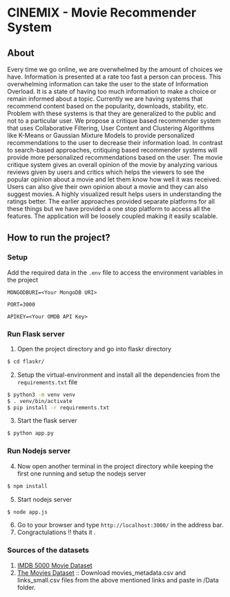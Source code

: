 # CINEMIX - Movie Recommender System

## About

Every time we go online, we are overwhelmed by the amount of choices we have.
Information is presented at a rate too fast a person can process. This overwhelming
information can take the user to the state of Information Overload. It is a state of having too
much information to make a choice or remain informed about a topic. Currently we are
having systems that recommend content based on the popularity, downloads, stability, etc.
Problem with these systems is that they are generalized to the public and not to a particular
user. We propose a critique based recommender system that uses Collaborative Filtering,
User Content and Clustering Algorithms like K-Means or Gaussian Mixture Models to
provide personalized recommendations to the user to decrease their information load. In
contrast to search-based approaches, critiquing based recommender systems will provide
more personalized recommendations based on the user. The movie critique system gives an
overall opinion of the movie by analyzing various reviews given by users and critics which
helps the viewers to see the popular opinion about a movie and let them know how well it
was received. Users can also give their own opinion about a movie and they can also suggest
movies. A highly visualized result helps users in understanding the ratings better. The earlier
approaches provided separate platforms for all these things but we have provided a one stop
platform to access all the features. The application will be loosely coupled making it easily
scalable.

## How to run the project?

### Setup

Add the required data in the `.env` file to access the environment variables in the project
```
MONGODBURI=<Your MongoDB URI>

PORT=3000

APIKEY=<Your OMDB API Key>
```

### Run Flask server

1. Open the project directory and go into flaskr directory
```bash
$ cd flaskr/
```
2. Setup the virtual-environment and install all the dependencies from the `requirements.txt` file
```bash
$ python3 -m venv venv
$ . venv/bin/activate
$ pip install -r requirements.txt
```
3. Start the flask server
```bash
$ python app.py
```

### Run Nodejs server

4. Now open another terminal in the project directory while keeping the first one running and setup the nodejs server
```bash
$ npm install
```
5. Start nodejs server
```bash
$ node app.js
```
6. Go to your browser and type `http://localhost:3000/` in the address bar.
7. Congractulations !! thats it .

### Sources of the datasets 

1. [IMDB 5000 Movie Dataset](https://www.kaggle.com/carolzhangdc/imdb-5000-movie-dataset)
2. [The Movies Dataset](https://www.kaggle.com/rounakbanik/the-movies-dataset)
:: Download movies_metadata.csv and links_small.csv files from the above mentioned links and paste in /Data folder.  
    
